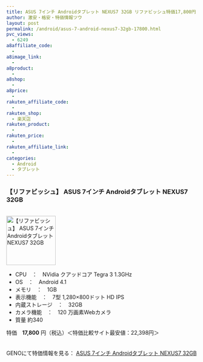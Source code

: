 ```yaml
---
title: ASUS 7インチ Androidタブレット NEXUS7 32GB リファビッシュ特価17,800円！
author: 激安・格安・特価情報ツウ
layout: post
permalink: /android/asus-7-android-nexus7-32gb-17800.html
pvc_views:
  - 6249
a8affiliate_code:
  - 
a8image_link:
  - 
a8product:
  - 
a8shop:
  - 
a8price:
  - 
rakuten_affiliate_code:
  - 
rakuten_shop:
  - 楽天店
rakuten_product:
  - 
rakuten_price:
  - 
rakuten_affiliate_link:
  - 
categories:
  - Android
  - タブレット
---
```

### 【リファビッシュ】 ASUS 7インチ Androidタブレット NEXUS7 32GB

<div class="img-bg2 img_L">
  <a href="http://px.a8.net/svt/ejp?a8mat=1I0DKG+A2L0YI+1TD2+5ZEMP&#038;a8ejpredirect=http://www.geno-web.jp/shopdetail/021001000146" title="【リファビッシュ】 ASUS 7インチ Androidタブレット NEXUS7 32GB" target="_blank"><br /> <img border="0" alt="【リファビッシュ】 ASUS 7インチ Androidタブレット NEXUS7 32GB" src="http://i2.wp.com/www.geno-web.jp/shopimages/genoweb/0210010001462.jpg?w=130"width="130" data-recalc-dims="1" /></a><br /> <img border="0" src="http://i2.wp.com/www16.a8.net/0.gif?resize=1%2C1" alt="" data-recalc-dims="1" />
</div>

<!--more-->

  * CPU　：　NVidia クアッドコア Tegra 3 1.3GHz
  * OS　：　Android 4.1
  * メモリ　：　1GB
  * 表示機能　：　7型 1,280×800ドット HD IPS
  * 内蔵ストレージ　：　32GB
  * カメラ機能　：　120 万画素Webカメラ
  * 質量 約340

特価　<span class="tokka-price"><strong>17,800</strong></span> 円（税込）＜特価比較サイト最安値：22,398円＞

　  
GENOにて特価情報を見る： <span class="fs150p"><a href="http://px.a8.net/svt/ejp?a8mat=1I0DKG+A2L0YI+1TD2+5ZEMP&#038;a8ejpredirect=http://www.geno-web.jp/shopdetail/021001000146" target="_blank">ASUS 7インチ Androidタブレット NEXUS7 32GB</a></span>